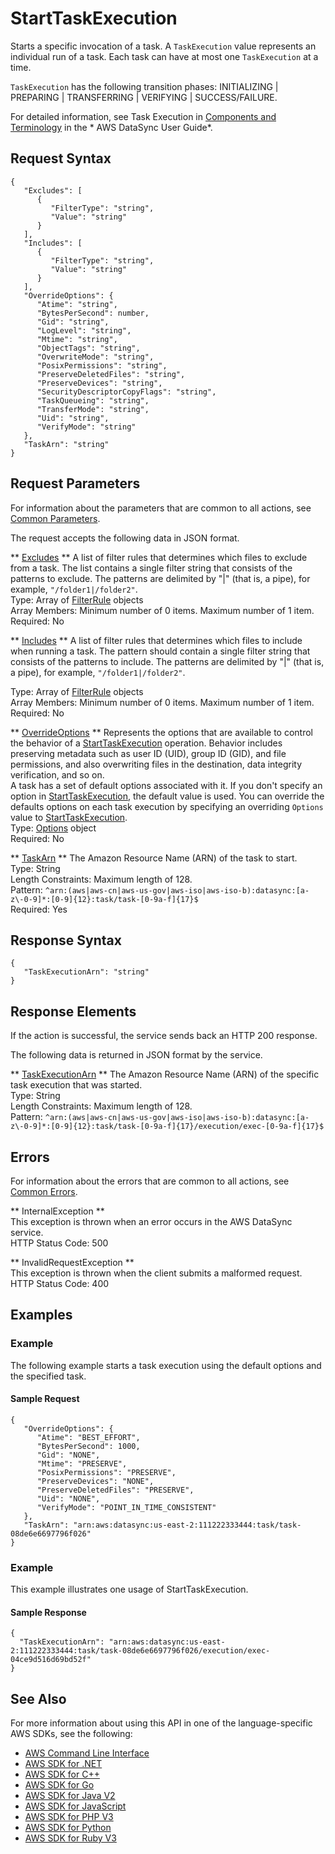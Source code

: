 # StartTaskExecution<a name="API_StartTaskExecution"></a>

Starts a specific invocation of a task\. A `TaskExecution` value represents an individual run of a task\. Each task can have at most one `TaskExecution` at a time\.

 `TaskExecution` has the following transition phases: INITIALIZING \| PREPARING \| TRANSFERRING \| VERIFYING \| SUCCESS/FAILURE\. 

For detailed information, see Task Execution in [Components and Terminology](https://docs.aws.amazon.com/datasync/latest/userguide/how-datasync-works.html#terminology) in the * AWS DataSync User Guide*\.

## Request Syntax<a name="API_StartTaskExecution_RequestSyntax"></a>

```
{
   "Excludes": [ 
      { 
         "FilterType": "string",
         "Value": "string"
      }
   ],
   "Includes": [ 
      { 
         "FilterType": "string",
         "Value": "string"
      }
   ],
   "OverrideOptions": { 
      "Atime": "string",
      "BytesPerSecond": number,
      "Gid": "string",
      "LogLevel": "string",
      "Mtime": "string",
      "ObjectTags": "string",
      "OverwriteMode": "string",
      "PosixPermissions": "string",
      "PreserveDeletedFiles": "string",
      "PreserveDevices": "string",
      "SecurityDescriptorCopyFlags": "string",
      "TaskQueueing": "string",
      "TransferMode": "string",
      "Uid": "string",
      "VerifyMode": "string"
   },
   "TaskArn": "string"
}
```

## Request Parameters<a name="API_StartTaskExecution_RequestParameters"></a>

For information about the parameters that are common to all actions, see [Common Parameters](CommonParameters.md)\.

The request accepts the following data in JSON format\.

 ** [Excludes](#API_StartTaskExecution_RequestSyntax) **   <a name="DataSync-StartTaskExecution-request-Excludes"></a>
A list of filter rules that determines which files to exclude from a task\. The list contains a single filter string that consists of the patterns to exclude\. The patterns are delimited by "\|" \(that is, a pipe\), for example, `"/folder1|/folder2"`\.   
Type: Array of [FilterRule](API_FilterRule.md) objects  
Array Members: Minimum number of 0 items\. Maximum number of 1 item\.  
Required: No

 ** [Includes](#API_StartTaskExecution_RequestSyntax) **   <a name="DataSync-StartTaskExecution-request-Includes"></a>
A list of filter rules that determines which files to include when running a task\. The pattern should contain a single filter string that consists of the patterns to include\. The patterns are delimited by "\|" \(that is, a pipe\), for example, `"/folder1|/folder2"`\.   
   
Type: Array of [FilterRule](API_FilterRule.md) objects  
Array Members: Minimum number of 0 items\. Maximum number of 1 item\.  
Required: No

 ** [OverrideOptions](#API_StartTaskExecution_RequestSyntax) **   <a name="DataSync-StartTaskExecution-request-OverrideOptions"></a>
Represents the options that are available to control the behavior of a [StartTaskExecution](https://docs.aws.amazon.com/datasync/latest/userguide/API_StartTaskExecution.html) operation\. Behavior includes preserving metadata such as user ID \(UID\), group ID \(GID\), and file permissions, and also overwriting files in the destination, data integrity verification, and so on\.  
A task has a set of default options associated with it\. If you don't specify an option in [StartTaskExecution](https://docs.aws.amazon.com/datasync/latest/userguide/API_StartTaskExecution.html), the default value is used\. You can override the defaults options on each task execution by specifying an overriding `Options` value to [StartTaskExecution](https://docs.aws.amazon.com/datasync/latest/userguide/API_StartTaskExecution.html)\.  
Type: [Options](API_Options.md) object  
Required: No

 ** [TaskArn](#API_StartTaskExecution_RequestSyntax) **   <a name="DataSync-StartTaskExecution-request-TaskArn"></a>
The Amazon Resource Name \(ARN\) of the task to start\.  
Type: String  
Length Constraints: Maximum length of 128\.  
Pattern: `^arn:(aws|aws-cn|aws-us-gov|aws-iso|aws-iso-b):datasync:[a-z\-0-9]*:[0-9]{12}:task/task-[0-9a-f]{17}$`   
Required: Yes

## Response Syntax<a name="API_StartTaskExecution_ResponseSyntax"></a>

```
{
   "TaskExecutionArn": "string"
}
```

## Response Elements<a name="API_StartTaskExecution_ResponseElements"></a>

If the action is successful, the service sends back an HTTP 200 response\.

The following data is returned in JSON format by the service\.

 ** [TaskExecutionArn](#API_StartTaskExecution_ResponseSyntax) **   <a name="DataSync-StartTaskExecution-response-TaskExecutionArn"></a>
The Amazon Resource Name \(ARN\) of the specific task execution that was started\.  
Type: String  
Length Constraints: Maximum length of 128\.  
Pattern: `^arn:(aws|aws-cn|aws-us-gov|aws-iso|aws-iso-b):datasync:[a-z\-0-9]*:[0-9]{12}:task/task-[0-9a-f]{17}/execution/exec-[0-9a-f]{17}$` 

## Errors<a name="API_StartTaskExecution_Errors"></a>

For information about the errors that are common to all actions, see [Common Errors](CommonErrors.md)\.

 ** InternalException **   
This exception is thrown when an error occurs in the AWS DataSync service\.  
HTTP Status Code: 500

 ** InvalidRequestException **   
This exception is thrown when the client submits a malformed request\.  
HTTP Status Code: 400

## Examples<a name="API_StartTaskExecution_Examples"></a>

### Example<a name="API_StartTaskExecution_Example_1"></a>

The following example starts a task execution using the default options and the specified task\.

#### Sample Request<a name="API_StartTaskExecution_Example_1_Request"></a>

```
{
   "OverrideOptions": { 
      "Atime": "BEST_EFFORT",
      "BytesPerSecond": 1000,
      "Gid": "NONE",
      "Mtime": "PRESERVE",
      "PosixPermissions": "PRESERVE",
      "PreserveDevices": "NONE",
      "PreserveDeletedFiles": "PRESERVE",
      "Uid": "NONE",
      "VerifyMode": "POINT_IN_TIME_CONSISTENT"
   },
   "TaskArn": "arn:aws:datasync:us-east-2:111222333444:task/task-08de6e6697796f026" 
}
```

### Example<a name="API_StartTaskExecution_Example_2"></a>

This example illustrates one usage of StartTaskExecution\.

#### Sample Response<a name="API_StartTaskExecution_Example_2_Response"></a>

```
{
  "TaskExecutionArn": "arn:aws:datasync:us-east-2:111222333444:task/task-08de6e6697796f026/execution/exec-04ce9d516d69bd52f"
}
```

## See Also<a name="API_StartTaskExecution_SeeAlso"></a>

For more information about using this API in one of the language\-specific AWS SDKs, see the following:
+  [AWS Command Line Interface](https://docs.aws.amazon.com/goto/aws-cli/datasync-2018-11-09/StartTaskExecution) 
+  [AWS SDK for \.NET](https://docs.aws.amazon.com/goto/DotNetSDKV3/datasync-2018-11-09/StartTaskExecution) 
+  [AWS SDK for C\+\+](https://docs.aws.amazon.com/goto/SdkForCpp/datasync-2018-11-09/StartTaskExecution) 
+  [AWS SDK for Go](https://docs.aws.amazon.com/goto/SdkForGoV1/datasync-2018-11-09/StartTaskExecution) 
+  [AWS SDK for Java V2](https://docs.aws.amazon.com/goto/SdkForJavaV2/datasync-2018-11-09/StartTaskExecution) 
+  [AWS SDK for JavaScript](https://docs.aws.amazon.com/goto/AWSJavaScriptSDK/datasync-2018-11-09/StartTaskExecution) 
+  [AWS SDK for PHP V3](https://docs.aws.amazon.com/goto/SdkForPHPV3/datasync-2018-11-09/StartTaskExecution) 
+  [AWS SDK for Python](https://docs.aws.amazon.com/goto/boto3/datasync-2018-11-09/StartTaskExecution) 
+  [AWS SDK for Ruby V3](https://docs.aws.amazon.com/goto/SdkForRubyV3/datasync-2018-11-09/StartTaskExecution) 